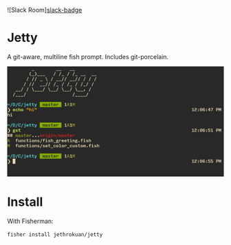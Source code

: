 ![Slack Room][slack-badge][slack-link]

# Jetty
A git-aware, multiline fish prompt. Includes git-porcelain.

![jetty]

# Install
With Fisherman:
``` fish
fisher install jethrokuan/jetty
```

[slack-link]:http://fisherman-wharf.herokuapp.com/
[Fisherman]: https://github.com/fisherman/fisherman
[jetty]: /screenshot/march2016.png

